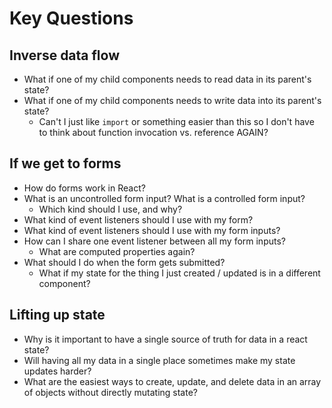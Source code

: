 # Key Questions

## Inverse data flow
* What if one of my child components needs to read data in its parent's state?
* What if one of my child components needs to write data into its parent's state?
  * Can't I just like `import` or something easier than this so I don't have to think about function invocation vs. reference AGAIN?

## If we get to forms
* How do forms work in React?
* What is an uncontrolled form input? What is a controlled form input? 
  * Which kind should I use, and why?
* What kind of event listeners should I use with my form?
* What kind of event listeners should I use with my form inputs?
* How can I share one event listener between all my form inputs?
  * What are computed properties again?
* What should I do when the form gets submitted?
  * What if my state for the thing I just created / updated is in a different component?
  
## Lifting up state
* Why is it important to have a single source of truth for data in a react state?
* Will having all my data in a single place sometimes make my state updates harder?
* What are the easiest ways to create, update, and delete data in an array of objects without directly mutating state?